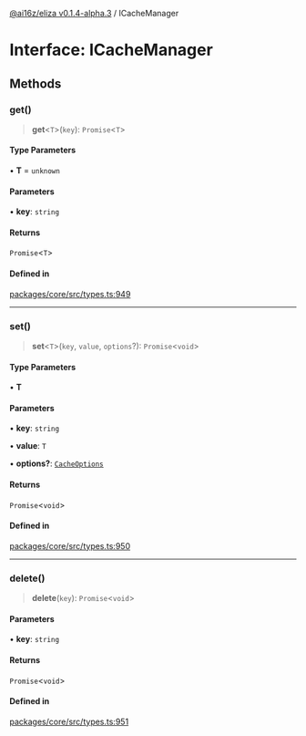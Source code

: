 [@ai16z/eliza v0.1.4-alpha.3](../index.md) / ICacheManager

# Interface: ICacheManager

## Methods

### get()

> **get**\<`T`\>(`key`): `Promise`\<`T`\>

#### Type Parameters

• **T** = `unknown`

#### Parameters

• **key**: `string`

#### Returns

`Promise`\<`T`\>

#### Defined in

[packages/core/src/types.ts:949](https://github.com/Faizshariff/ai-agent-cognitivedriftt/blob/main/packages/core/src/types.ts#L949)

***

### set()

> **set**\<`T`\>(`key`, `value`, `options`?): `Promise`\<`void`\>

#### Type Parameters

• **T**

#### Parameters

• **key**: `string`

• **value**: `T`

• **options?**: [`CacheOptions`](../type-aliases/CacheOptions.md)

#### Returns

`Promise`\<`void`\>

#### Defined in

[packages/core/src/types.ts:950](https://github.com/Faizshariff/ai-agent-cognitivedriftt/blob/main/packages/core/src/types.ts#L950)

***

### delete()

> **delete**(`key`): `Promise`\<`void`\>

#### Parameters

• **key**: `string`

#### Returns

`Promise`\<`void`\>

#### Defined in

[packages/core/src/types.ts:951](https://github.com/Faizshariff/ai-agent-cognitivedriftt/blob/main/packages/core/src/types.ts#L951)
